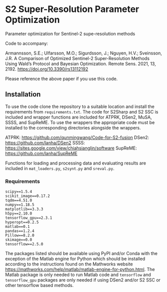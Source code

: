 # S2 Super-Resolution Parameter Optimization

Parameter optimization for Sentinel-2 supe-resolution methods

Code to accompany:

Armannsson, S.E.; Ulfarsson, M.O.; Sigurdsson, J.; Nguyen, H.V.; Sveinsson, J.R. A Comparison of Optimized Sentinel-2 Super-Resolution Methods Using Wald’s Protocol and Bayesian Optimization. Remote Sens. 2021, 13, 2192. https://doi.org/10.3390/rs13112192 

Please reference the above paper if you use this code.

## Installation

To use the code clone the repository to a suitable location and install the requirements from `requirements.txt`.
The code for S2Sharp and S2 SSC is included and wrapper functions are included for ATPRK, DSen2, MuSA, SSSS, and SupReME.
To use the wrappers the appropriate code must be installed to the corresponding directories alongside the wrappers.

ATPRK: <https://github.com/qunmingwang/Code-for-S2-fusion>
DSen2: <https://github.com/lanha/DSen2>
SSSS: <https://sites.google.com/view/chiahsianglin/software>
SupReME: <https://github.com/lanha/SupReME>

Functions for loading and processing data and evaluating results are included in `mat_loaders.py`, `s2synt.py` and `sreval.py`.

### Requirements

```
scipy==1.5.4
scikit_image==0.17.2
tqdm==4.51.0
numpy==1.18.5
matplotlib==3.3.3
h5py==2.10.0
tensorflow_gpu==2.3.1
hyperopt==0.2.5
matlab==0.1
pandas==1.2.4
Pillow==8.2.0
skimage==0.0
tensorflow==2.5.0
```

The packages listed should be available using PyPI and/or Conda with the exception of the Matlab engine for Python which should be installed according to the instructions found on the Mathworks website <https://mathworks.com/help/matlab/matlab-engine-for-python.html>.
The Matlab package is only needed to run Matlab code and `tensorflow` and `tensorflow_gpu` packages are only needed if using DSen2 and/or S2 SSC or other tensorflow based methods.